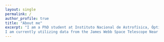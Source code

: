 ```yaml
---
layout: single
permalink: /
author_profile: true
title: "About me"
excerpt: "I am a PhD student at Instituto Nacional de Astrofísica, Óptica y Electrónica, Puebla, Mexico. I work in the domain of Extragalactic star formation and galaxy evolution. My PhD research aims to study superbubbles which are large voids in the interstellar medium of galaxies believed to be a consequence of stellar feedback processes such as winds and supernovae. To understand the energetics of the feedback process, I study the stellar populations responsible for creating the superbubbles using multi-wavelength data.</p>
I am currently utilizing data from the James Webb Space Telescope Near InfraRed Camera (JWST-NIRCAM) to study resolved stellar populations inside large bubbles in NGC 628 (M74). NGC 628 is a late-type face-on spiral galaxy at a distance of 8.87 Mpcs."
---
```


